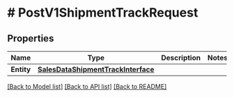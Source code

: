 # # PostV1ShipmentTrackRequest


## Properties 


Name | Type | Description | Notes
------------ | ------------- | ------------- | -------------
**Entity**| [**SalesDataShipmentTrackInterface**](SalesDataShipmentTrackInterface.md) |   |


[[Back to Model list]](../../README.md#models) [[Back to API list]](../../README.md#endpoints) [[Back to README]](../../README.md)

